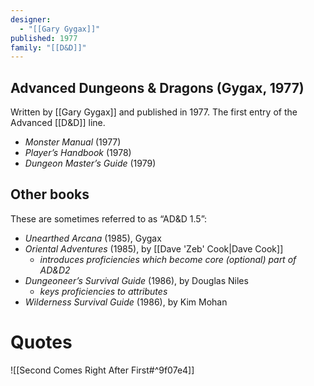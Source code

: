 ```yaml
---
designer:
  - "[[Gary Gygax]]"
published: 1977
family: "[[D&D]]"
---
```


## Advanced Dungeons & Dragons (Gygax, 1977)

Written by [[Gary Gygax]] and published in 1977. The first entry of the Advanced [[D&D]] line.

- *Monster Manual* (1977)
- *Player’s Handbook* (1978)
- *Dungeon Master’s Guide* (1979)

## Other books
These are sometimes referred to as “AD&D 1.5”:

- *Unearthed Arcana* (1985), Gygax
- *Oriental Adventures* (1985), by [[Dave 'Zeb' Cook|Dave Cook]]
	- _introduces proficiencies which become core (optional) part of AD&D2_
- *Dungeoneer’s Survival Guide* (1986), by Douglas Niles
	- _keys proficiencies to attributes_
- *Wilderness Survival Guide* (1986), by Kim Mohan

# Quotes

![[Second Comes Right After First#^9f07e4]]


